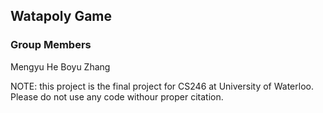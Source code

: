 ## Watapoly Game

### Group Members
Mengyu He
Boyu Zhang


NOTE: this project is the final project for CS246 at University of Waterloo. Please do not use any code withour proper citation.


